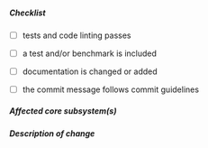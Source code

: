 <!--
Thank you for your pull request. Please review below requirements and walk
through the checklist. You can 'tick' a box by using the letter "x": [x].

Run the test suite with: `make -j4 test` on UNIX or `vcbuild test nosign` on
Windows.

If this aims to fix a regression or you’re adding a feature, make sure you also
write a test. If possible, include a benchmark that quantifies your changes.

Finally, read through our contributors guide and make adjustments as necessary:
https://github.com/nodejs/node/blob/master/CONTRIBUTING.md
-->

##### Checklist
<!-- remove lines that do not apply to you -->

- [ ] tests and code linting passes
- [ ] a test and/or benchmark is included
- [ ] documentation is changed or added
- [ ] the commit message follows commit guidelines


##### Affected core subsystem(s)
<!-- provide affected core subsystem(s) (like doc, cluster, crypto, etc) -->


##### Description of change
<!-- provide a description of the change below this comment -->
